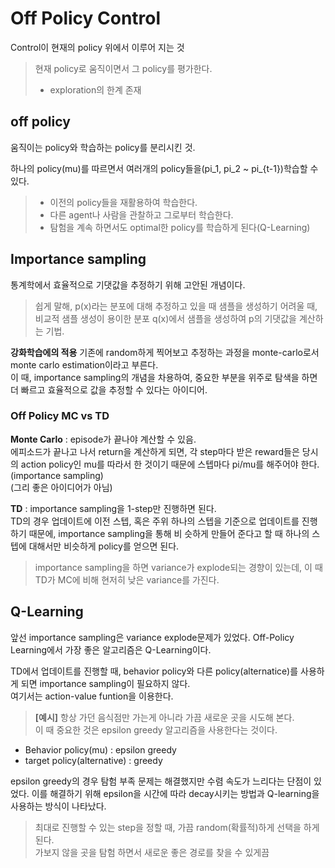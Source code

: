 # Off Policy Control

Control이 현재의 policy 위에서 이루어 지는 것 
> 현재 policy로 움직이면서 그 policy를 평가한다.
> - exploration의 한계 존재

## off policy
움직이는 policy와 학습하는 policy를 분리시킨 것.

하나의 policy(mu)를 따르면서 여러개의 policy들을(pi_1, pi_2 ~ pi_{t-1})학습할 수 있다.
> - 이전의 policy들을 재활용하여 학습한다.
> - 다른 agent나 사람을 관찰하고 그로부터 학습한다.
>- 탐험을 계속 하면서도 optimal한 policy를 학습하게 된다(Q-Learning)

## Importance sampling
통계학에서 효율적으로 기댓값을 추정하기 위해 고안된 개념이다.
> 쉽게 말해, p(x)라는 분포에 대해 추정하고 있을 때 샘플을 생성하기 어려울 때, 비교적 샘플 생성이 용이한 분포 q(x)에서 샘플을 생성하여 p의 기댓값을 계산하는 기법.

**강화학습에의 적용**
기존에 random하게 찍어보고 추정하는 과정을 monte-carlo로서 monte carlo estimation이라고 부른다.\
이 때, importance sampling의 개념을 차용하여, 중요한 부분을 위주로 탐색을 하면 더 빠르고 효율적으로 값을 추정할 수 있다는 아이디어.

### Off Policy MC vs TD

**Monte Carlo** : episode가 끝나야 계산할 수 있음.\
에피소드가 끝나고 나서 return을 계산하게 되면, 각 step마다 받은 reward들은 당시의 action policy인 mu를 따라서 한 것이기 때문에 스텝마다 pi/mu를 해주어야 한다.(importance sampling)\
(그리 좋은 아이디어가 아님)

**TD** : importance sampling을 1-step만 진행하면 된다.\
TD의 경우 업데이트에 이전 스텝, 혹은 주위 하나의 스텝을 기준으로 업데이트를 진행하기 때문에, importance sampling을 통해 비
슷하게 만들어 준다고 할 때 하나의 스텝에 대해서만 비슷하게 policy를 얻으면 된다.

> importance sampling을 하면 variance가 explode되는 경향이 있는데, 이 때 TD가 MC에 비해 현저히 낮은 variance를 가진다.

## Q-Learning
앞선 importance sampling은 variance explode문제가 있었다. Off-Policy Learning에서 가장 좋은 알고리즘은 Q-Learning이다.

TD에서 업데이트를 진행할 때, behavior policy와 다른 policy(alternatice)를 사용하게 되면 importance sampling이 필요하지 않다.\
여기서는 action-value funtion을 이용한다.

> **[예시]**
> 항상 가던 음식점만 가는게 아니라 가끔 새로운 곳을 시도해 본다.\
이 때 중요한 것은 epsilon greedy 알고리즘을 사용한다는 것이다.

- Behavior policy(mu) : epsilon greedy
- target policy(alternative) : greedy

epsilon greedy의 경우 탐험 부족 문제는 해결했지만 수렴 속도가 느리다는 단점이 있었다. 이를 해결하기 위해 epsilon을 시간에 따라 decay시키는 방법과 Q-learning을 사용하는 방식이 나타났다.
> 최대로 진행할 수 있는 step을 정할 때, 가끔 random(확률적)하게 선택을 하게 된다.\
> 가보지 않을 곳을 탐험 하면서 새로운 좋은 경로를 찾을 수 있게끔 
